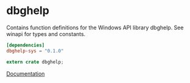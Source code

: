 # dbghelp #
Contains function definitions for the Windows API library dbghelp. See winapi for types and constants.

```toml
[dependencies]
dbghelp-sys = "0.1.0"
```

```rust
extern crate dbghelp;
```

[Documentation](https://retep998.github.io/doc/dbghelp/)
